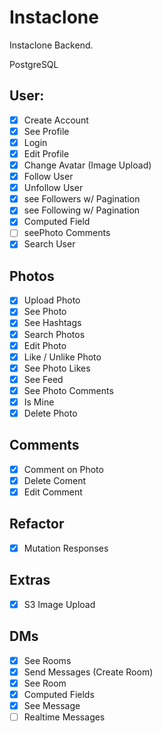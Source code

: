 # Instaclone

Instaclone Backend.

PostgreSQL

## User:

-[x]  Create Account
-[x]  See Profile
-[x]  Login
-[x]  Edit Profile
-[x]  Change Avatar (Image Upload)
-[x]  Follow User
-[x]  Unfollow User
-[x]  see Followers w/ Pagination
-[x]  see Following w/ Pagination
-[x]  Computed Field
-[ ]  seePhoto Comments
-[x]  Search User

## Photos

-[x]  Upload Photo
-[x]  See Photo 
-[x]  See Hashtags
-[x]  Search Photos
-[x]  Edit Photo
-[x]  Like / Unlike Photo
-[x]  See Photo Likes
-[x]  See Feed
-[x]  See Photo Comments
-[x]  Is Mine
-[x]  Delete Photo

## Comments

-[x]  Comment on Photo
-[x]  Delete Coment
-[x]  Edit Comment

## Refactor

-[x]  Mutation Responses

## Extras

-[x]  S3 Image Upload


## DMs

-[x] See Rooms
-[x] Send Messages (Create Room)
-[x] See Room
-[x] Computed Fields
-[x] See Message
-[ ] Realtime Messages
